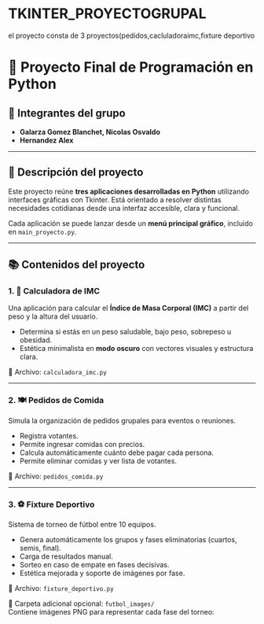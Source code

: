 # TKINTER_PROYECTOGRUPAL
el proyecto consta de 3 proyectos(pedidos,cacluladoraimc,fixture deportivo
# 🧠 Proyecto Final de Programación en Python

## 👥 Integrantes del grupo

- **Galarza Gomez Blanchet, Nicolas Osvaldo**
- **Hernandez Alex**

---

## 🎯 Descripción del proyecto

Este proyecto reúne **tres aplicaciones desarrolladas en Python** utilizando interfaces gráficas con Tkinter. Está orientado a resolver distintas necesidades cotidianas desde una interfaz accesible, clara y funcional.

Cada aplicación se puede lanzar desde un **menú principal gráfico**, incluido en `main_proyecto.py`.

---

## 📚 Contenidos del proyecto

### 1. 🧮 Calculadora de IMC

Una aplicación para calcular el **Índice de Masa Corporal (IMC)** a partir del peso y la altura del usuario.  
- Determina si estás en un peso saludable, bajo peso, sobrepeso u obesidad.
- Estética minimalista en **modo oscuro** con vectores visuales y estructura clara.

📁 Archivo: `calculadora_imc.py`

---

### 2. 🍽️ Pedidos de Comida

Simula la organización de pedidos grupales para eventos o reuniones.  
- Registra votantes.
- Permite ingresar comidas con precios.
- Calcula automáticamente cuánto debe pagar cada persona.
- Permite eliminar comidas y ver lista de votantes.

📁 Archivo: `pedidos_comida.py`

---

### 3. ⚽ Fixture Deportivo

Sistema de torneo de fútbol entre 10 equipos.  
- Genera automáticamente los grupos y fases eliminatorias (cuartos, semis, final).
- Carga de resultados manual.
- Sorteo en caso de empate en fases decisivas.
- Estética mejorada y soporte de imágenes por fase.

📁 Archivo: `fixture_deportivo.py`

📂 Carpeta adicional opcional: `futbol_images/`  
Contiene imágenes PNG para representar cada fase del torneo:
